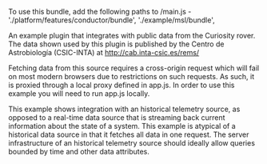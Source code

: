 To use this bundle, add the following paths to /main.js -
'./platform/features/conductor/bundle',
'./example/msl/bundle',

An example plugin that integrates with public data from the Curiosity rover. 
The data shown used by this plugin is published by the Centro de 
Astrobiología (CSIC-INTA) at http://cab.inta-csic.es/rems/

Fetching data from this source requires a cross-origin request which will 
fail on most modern browsers due to restrictions on such requests. As such, 
it is proxied through a local proxy defined in app.js. In order to use this 
example you will need to run app.js locally.

This example shows integration with an historical telemetry source, as 
opposed to a real-time data source that is streaming back current information 
about the state of a system. This example is atypical of a historical data 
source in that it fetches all data in one request. The server infrastructure 
of an historical telemetry source should ideally allow queries bounded by 
time and other data attributes.

